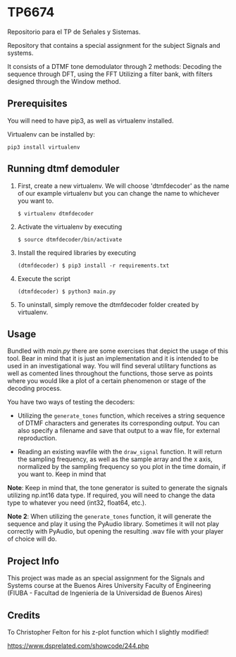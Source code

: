 # TP6674
Repositorio para el TP de Señales y Sistemas.

Repository that contains a special assignment for the subject Signals and systems.


It consists of a DTMF tone demodulator through 2 methods:
Decoding the sequence through DFT, using the FFT
Utilizing a filter bank, with filters designed through the Window method.

## Prerequisites

You will need to have pip3, as well as virtualenv installed.

Virtualenv can be installed by:

`pip3 install virtualenv`


## Running dtmf demoduler

1. First, create a new virtualenv. We will choose 'dtmfdecoder' as the name of our example virtualenv
but you can change the name to whichever you want to.

     `$ virtualenv dtmfdecoder`

2. Activate the virtualenv by executing

     `$ source dtmfdecoder/bin/activate`

3. Install the required libraries by executing
    
    `(dtmfdecoder) $ pip3 install -r requirements.txt`
    
4. Execute the script
    
    `(dtmfdecoder) $ python3 main.py  `
    
5. To uninstall, simply remove the dtmfdecoder folder created by virtualenv.



## Usage

Bundled with *main.py* there are some exercises that depict the usage of this tool. Bear in mind
that it is just an implementation and it is intended to be used in an investigational way.
You will find several utilitary functions as well as comented lines throughout the functions,
those serve as points where you would like a plot of a certain phenomenon or stage of the
decoding process.

You have two ways of testing the decoders:

* Utilizing the `generate_tones` function, which receives a string sequence of DTMF characters
and generates its corresponding output. You can also specify a filename and save that output
to a wav file, for external reproduction.

* Reading an existing wavfile with the `draw_signal` function. It will return the sampling frequency, as well as the sample array and 
the x axis, normalized by the sampling frequency so you plot in the time domain, if you want to.
Keep in mind that 


**Note**: Keep in mind that, the tone generator is suited to generate the signals utilizing np.int16 data type.
If required,  you will need to change the data type to whatever you need (int32, float64, etc.).

**Note 2**: When utilizing the `generate_tones` function, it will generate the sequence and play
it using the PyAudio library. Sometimes it will not play correctly with PyAudio, but opening the resulting
.wav file with your player of choice will do.


## Project Info

This project was made as an special assignment for the Signals and Systems course at the Buenos Aires
University Faculty of Engineering (FIUBA - Facultad de Ingeniería de la Universidad de Buenos Aires)

## Credits

To Christopher Felton for his z-plot function which I slightly modified!

https://www.dsprelated.com/showcode/244.php